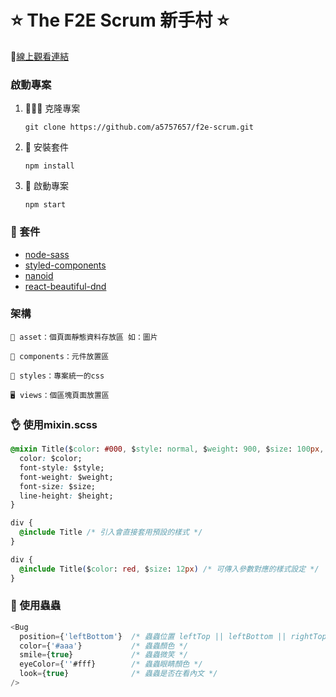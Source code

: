 # ⭐ The F2E Scrum 新手村 ⭐

🔗[線上觀看連結](https://a5757657.github.io/f2e-scrum/ "線上觀看連結")

### 啟動專案
1. 🧑‍🤝‍🧑 克隆專案

    `git clone https://github.com/a5757657/f2e-scrum.git`

2. 🔨 安裝套件

    `npm install`

3. 🎉 啟動專案

    `npm start`

### 🎁 套件
-  [node-sass](https://github.com/sass/node-sass "node-sass")
-  [styled-components](https://styled-components.com "styled-components")
-  [nanoid](https://github.com/ai/nanoid "nanoid")
-  [react-beautiful-dnd](https://github.com/atlassian/react-beautiful-dnd "react-beautiful-dnd")

### 架構
    🌃 asset：個頁面靜態資料存放區 如：圖片

    📁 components：元件放置區

    💅 styles：專案統一的css

    🖥 views：個區塊頁面放置區

### 👌 使用mixin.scss 
```css
@mixin Title($color: #000, $style: normal, $weight: 900, $size: 100px, $height: 160px) {
  color: $color;
  font-style: $style;
  font-weight: $weight;
  font-size: $size;
  line-height: $height;
}

div {
  @include Title /* 引入會直接套用預設的樣式 */
}

div {
  @include Title($color: red, $size: 12px) /* 可傳入參數對應的樣式設定 */
}

```

### 🐛 使用蟲蟲
```javascript
<Bug 
  position={'leftBottom'}  /* 蟲蟲位置 leftTop || leftBottom || rightTop || rightBottom */
  color={'#aaa'}           /* 蟲蟲顏色 */
  smile={true}             /* 蟲蟲微笑 */
  eyeColor={''#fff}        /* 蟲蟲眼睛顏色 */
  look={true}              /* 蟲蟲是否在看內文 */
/>
```
